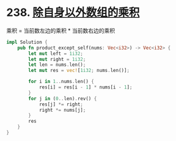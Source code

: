 # 238. [除自身以外数组的乘积](https://leetcode-cn.com/problems/product-of-array-except-self/)

乘积 = 当前数左边的乘积 * 当前数右边的乘积

```rust
impl Solution {
    pub fn product_except_self(nums: Vec<i32>) -> Vec<i32> {
        let mut left = 1i32;
        let mut right = 1i32;
        let len = nums.len();
        let mut res = vec![1i32; nums.len()];

        for i in 1..nums.len() {
            res[i] = res[i - 1] * nums[i - 1];
        }
        for j in (0..len).rev() {
            res[j] *= right;
            right *= nums[j];
        }
        res
    }
}
```

